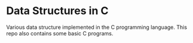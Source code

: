 # Data Structures in C
Various data structure implemented in the C programming language. This repo also contains some basic C programs.
